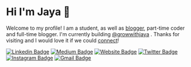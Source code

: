 # Hi I'm Jaya 👋

Welcome to my profile! I am a student, as well as [blogger](https://www.growwithjaya), part-time coder and full-time blogger. I'm currently building [@growwithjaya](https://www.github.com/GrowwithJaya/) . Thanks for visiting and I would love it if we could [connect](https://www.linkedin.com/in/jayakusuma404/)!


[![Linkedin Badge](https://img.shields.io/badge/-jayakusuma404-blue?style=flat&logo=Linkedin&logoColor=white&link=https://www.linkedin.com/in/jayakusuma404/)](https://www.linkedin.com/in/jayakusuma404/)
[![Medium Badge](https://img.shields.io/badge/-@jayakusuma404-000000?style=flat&labelColor=000000&logo=Medium&link=https://medium.com/@jayakusuma404)](https://medium.com/@jayakusuma404)
[![Website Badge](https://img.shields.io/badge/-JayaSite-47CCCC?style=flat&logo=Google-Chrome&logoColor=white&link=https://m.growwithjaya.com)](https://m.growwithjaya.com)
[![Twitter Badge](https://img.shields.io/badge/-@jayakusuma404-1ca0f1?style=flat&labelColor=1ca0f1&logo=twitter&logoColor=white&link=https://twitter.com/jayakusuma404)](https://twitter.com/jayakusuma404)
[![Instagram Badge](https://img.shields.io/badge/-@jayakusuma404-purple?style=flat&logo=instagram&logoColor=white&link=https://instagram.com/jayakusuma404/)](https://instagram.com/jayakusuma404)
[![Gmail Badge](https://img.shields.io/badge/-cyberkusuma8-c14438?style=flat&logo=Gmail&logoColor=white&link=mailto:cyberkusuma8@gmail.com)](mailto:cyberkusuma8@gmail.com)
